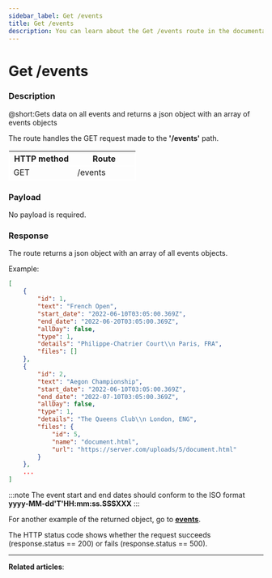 ```yaml
---
sidebar_label: Get /events
title: Get /events
description: You can learn about the Get /events route in the documentation of the DHTMLX JavaScript Event Calendar library. Browse developer guides and API reference, try out code examples and live demos, and download a free 30-day evaluation version of DHTMLX To Do List.
---
```


# Get /events

### Description

@short:Gets data on all events and returns a json object with an array of events objects

The route handles the GET request made to the **'/events'** path.

<table style="border: 1px solid white; border-collapse: collapse; width:50%">
<thead style="border: 1px solid white; border-collapse: collapse;">
<th style="width:25%">HTTP method</th>
<th style="width:25%">Route</th>
</thead>
<tbody style="border: 1px solid white; border-collapse: collapse">
<tr>
<td>GET</td>
<td>/events</td>
</tr>
</tbody>
</table>


### Payload

No payload is required.


### Response

The route returns a json object with an array of all events objects. 

Example:

~~~json
[
    {
        "id": 1,
        "text": "French Open",
        "start_date": "2022-06-10T03:05:00.369Z",
        "end_date": "2022-06-20T03:05:00.369Z",
        "allDay": false,
        "type": 1,
        "details": "Philippe-Chatrier Court\\n Paris, FRA",
        "files": []
    },
    {
        "id": 2,
        "text": "Aegon Championship",
        "start_date": "2022-06-10T03:05:00.369Z",
        "end_date": "2022-07-10T03:05:00.369Z",
        "allDay": false,
        "type": 1,
        "details": "The Queens Club\\n London, ENG",
        "files": {
            "id": 5,
            "name": "document.html",
            "url": "https://server.com/uploads/5/document.html"
        }
    },
    ...
]
~~~

:::note
The event start and end dates should conform to the ISO format **yyyy-MM-dd'T'HH:mm:ss.SSSXXX**
:::

For another example of the returned object, go to [**events**](api/config/js_eventcalendar_events_config.md).

The HTTP status code shows whether the request succeeds (response.status == 200) or fails (response.status == 500).

---

**Related articles**: 